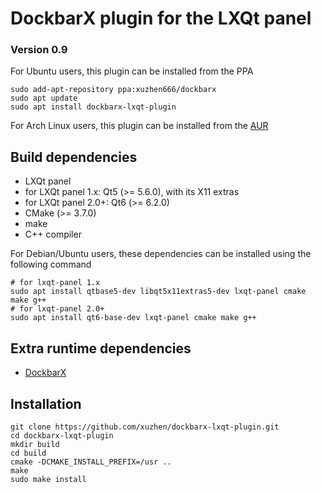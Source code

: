 # DockbarX plugin for the LXQt panel
### Version 0.9

For Ubuntu users, this plugin can be installed from the PPA 
```
sudo add-apt-repository ppa:xuzhen666/dockbarx
sudo apt update
sudo apt install dockbarx-lxqt-plugin
```

For Arch Linux users, this plugin can be installed from the [AUR](https://aur.archlinux.org/packages/dockbarx-lxqt-plugin)

## Build dependencies
 * LXQt panel
 * for LXQt panel 1.x: Qt5 (>= 5.6.0), with its X11 extras
 * for LXQt panel 2.0+: Qt6 (>= 6.2.0)
 * CMake (>= 3.7.0)
 * make
 * C++ compiler

 For Debian/Ubuntu users, these dependencies can be installed using the following command
 ```
 # for lxqt-panel 1.x
 sudo apt install qtbase5-dev libqt5x11extras5-dev lxqt-panel cmake make g++
 # for lxqt-panel 2.0+
 sudo apt install qt6-base-dev lxqt-panel cmake make g++
 ```

## Extra runtime dependencies
 * [DockbarX](https://github.com/xuzhen/dockbarx)

## Installation

```
git clone https://github.com/xuzhen/dockbarx-lxqt-plugin.git
cd dockbarx-lxqt-plugin
mkdir build
cd build
cmake -DCMAKE_INSTALL_PREFIX=/usr ..
make
sudo make install
```
